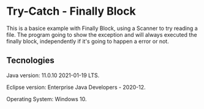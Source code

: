 # Try-Catch - Finally Block
This is a basice example with Finally Block, using a Scanner to try reading a file. The program going to show the exception and will always executed the finally block, independently if it's going to happen a error or not.

Tecnologies
--------------------------------------
Java version: 11.0.10 2021-01-19 LTS.

Eclipse version: Enterprise Java Developers - 2020-12.

Operating System: Windows 10.
